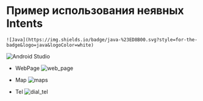# Пример использования неявных Intents

	![Java](https://img.shields.io/badge/java-%23ED8B00.svg?style=for-the-badge&logo=java&logoColor=white)
  ![Android Studio](https://img.shields.io/badge/Android%20Studio-3DDC84.svg?style=for-the-badge&logo=android-studio&logoColor=white)
  
  - WebPage
  ![web_page](https://user-images.githubusercontent.com/58209188/181290168-efc66991-41c0-4347-af4e-e6208661c00e.gif)
  
  - Map
  ![maps](https://user-images.githubusercontent.com/58209188/181290098-a7809850-52bd-403b-8c27-69de1b55b826.gif)

  - Tel
  ![dial_tel](https://user-images.githubusercontent.com/58209188/181290062-750c4512-2640-4ff2-be0e-d1fb5d18056b.gif)
